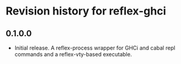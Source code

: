 # Revision history for reflex-ghci

## 0.1.0.0

* Initial release. A reflex-process wrapper for GHCi and cabal repl commands and a reflex-vty-based executable.
